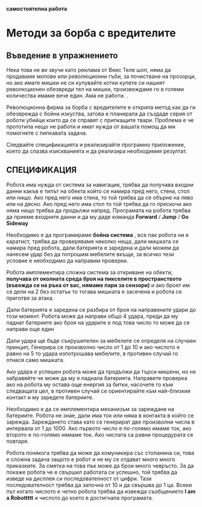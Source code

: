 **самостоятелна работа**

# Методи за борба с вредителите

## Въведение в упражнението

Нека това не ви звучи като реклама от Веис Теле шоп, няма да продаваме мопове или революционни гъби, за почистване на прозорци, но ако имате мишки не си купувайте котки купете си нашият революционен обезвреди тел на мишки, произвеждаме го в големи количества имаме вече един. Ама не работи. .

Революционна фирма за борба с вредителите е открила метод как да ги обезврежда с бойни изкуства, затова е планирала да създаде серия от роботи убийци които да се справят с припкащите твари. Проблема е че прототипа нещо не работи и имат нужда от вашата помощ да ми помогнете с пипкавата задача.

Следвайте спецификацията и реализирайте програмно приложение, което да спазва изискванията и да реализира необходимия резултат.

## СПЕЦИФИКАЦИЯ

Робота има нужда от система за навигация, трябва да получава входни данни какъв е типът на обекта който се намира пред него, стена, стол или нищо. Ако пред него има стена, то той трябва да се обърне на ляво или на дясно. Ако пред него има стол то той трябва да го прескочи ако няма нищо трябва да продължи напред. Програмата на робота трябва да приеме входните данни и да му даде команда **Forward** / **Jump** / **Go Sideway**

Необходимо е да програмираме **бойна система** , все пак робота ни е каратист, трябва да проверяваме няколко неща, дали мишката се намира пред робота, дали батерията е заредена и дали можем да нанесем удар без да потрошим мебелите вкъщи, за всичко тези условие е необходимо да направим проверки.

 Робота имплементира сложна система за откриване на обекти, **получава от околната среда броя на пикселите в пространството** **(****въвежда се на ръка от вас, нямаме пари за сензори****)** и ако броят им се дели на 2 без остатък то тогава мишката е засечена и робота се приготвя за атака.

 Дали батерията е заредена се разбира от броя на направените удари до този момент. Робота може да направи общо 4 удара, преди да му паднат батериите ако броя на ударите е под това число то може да се направи още един

 Дали удара ще бъде съкрушителен за мебелите се определя на случаен принцип, Генерира се произволно число от 1 до 10 и ако числото е равно на 5 то удара изпотрошава мебелите, в противен случай го отнася само мишката.

Ако удара е успешен робота може да продължи да търси мишени, но не забравяйте че може да му е паднала батерията. Направете проверка ако на робота му остава още енергия за битки, насочете го към следващата цел, в противен случай се ориентирайте към най-близкия контакт и му заредете батериите.

Необходимо е да се имплементира механизъм за зареждане на батериите. Робота не знае, дали има ток или няма в контакта в който се зарежда. Зареждането става като се генерират две произволни числа в интервала от 1 до 1000. Ако първото число е по-голямо имаме ток, ако второто е по-голямо нямаме ток. Ако числата са равни процедурата се повтаря.

Робота понякога трябва да може да комуникира със стопанина си, това е сложна задача защото е робот и не му се отдават много много приказките. За сметка на това пък може да брои много чевръсто. За да покаже робота че е свършил работата си успешно, той трябва да изведе на дисплея си последователност от цифри. Тази последователност трябва да започна от 10 и да свършва до 1 ца. Всеки път когато числото е четно робота трябва да извежда съобщението **I am a Robottttt** и числото до което е достигнала програмата.